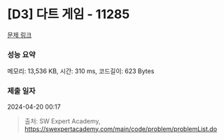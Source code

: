 # [D3] 다트 게임 - 11285 

[문제 링크](https://swexpertacademy.com/main/code/problem/problemDetail.do?contestProbId=AXZuaLsqz9wDFAST) 

### 성능 요약

메모리: 13,536 KB, 시간: 310 ms, 코드길이: 623 Bytes

### 제출 일자

2024-04-20 00:17



> 출처: SW Expert Academy, https://swexpertacademy.com/main/code/problem/problemList.do